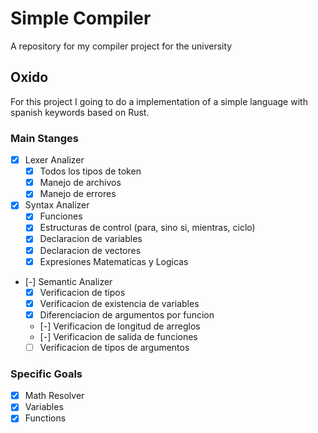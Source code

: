 # Simple Compiler
A repository for my compiler project for the university

## Oxido
For this project I going to do a implementation of a simple language with spanish keywords based on Rust.

### Main Stanges
- [X] Lexer Analizer
    - [x] Todos los tipos de token
    - [x] Manejo de archivos
    - [x] Manejo de errores

- [X] Syntax Analizer
    - [x] Funciones
    - [x] Estructuras de control (para, sino si, mientras, ciclo)
    - [x] Declaracion de variables
    - [x] Declaracion de vectores
    - [x] Expresiones Matematicas y Logicas

- [-] Semantic Analizer
    - [x] Verificacion de tipos
    - [x] Verificacion de existencia de variables
    - [x] Diferenciacion de argumentos por funcion
    - [-] Verificacion de longitud de arreglos
    - [-] Verificacion de salida de funciones
    - [ ] Verificacion de tipos de argumentos

### Specific Goals
- [x] Math Resolver
- [x] Variables
- [x] Functions
